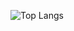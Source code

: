  ![Top Langs](https://github-readme-stats-five-plum.vercel.app/api/top-langs/?username=naveenpiedy&hide=javascript,css,scss,html&theme=dracula)
